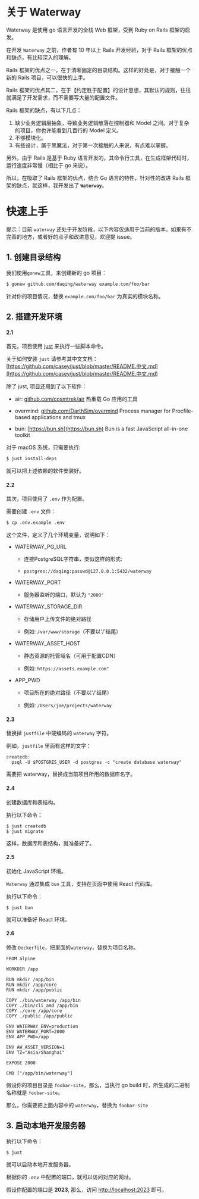 # 关于 Waterway

Waterway 是使用 go 语言开发的全栈 Web 框架，受到 Ruby on Rails 框架的启发。

在开发 `Waterway` 之前，作者有 10 年以上 Rails 开发经验，对于 Rails 框架的优点和缺点，有比较深入的理解。

Rails 框架的优点之一，在于清晰固定的目录结构。这样的好处是，对于接触一个新的 Rails 项目，可以很快的上手。

Rails 框架的优点其二，在于【约定胜于配置】的设计思想，其默认的规则，往往就满足了开发需求，而不需要写大量的配置文件。

Rails 框架的缺点，有以下几点：

1. 缺少业务逻辑层抽象，导致业务逻辑散落在控制器和 Model 之间。对于复杂的项目，你也许能看到几百行的 Model 定义。
2. 不够模块化。
3. 有些设计，属于黑魔法，对于第一次接触的人来说，有点难以掌握。

另外，由于 Rails 是基于 Ruby 语言开发的，其命令行工具，在生成框架代码时，运行速度非常慢（相比于 go 来说）。

所以，在吸取了 Rails 框架的优点，结合 Go 语言的特性，针对性的改进 Rails 框架的缺点，就这样，我开发出了 **`Waterway`**。

# 快速上手

提示：目前 `waterway` 还处于开发阶段，以下内容仅适用于当前的版本。如果有不完善的地方，或者好的点子和改进意见，欢迎提 issue。

## 1. 创建目录结构

我们使用`gonew`工具，来创建新的 go 项目：

```bash
$ gonew github.com/daqing/waterway example.com/foo/bar
```

针对你的项目情况，替换 `example.com/foo/bar` 为真实的模块名称。

## 2. 搭建开发环境

#### 2.1

首先，项目使用 [just](https://github.com/casey/just) 来执行一些脚本命令。

关于如何安装 `just` 请参考其中文文档：[https://github.com/casey/just/blob/master/README.中文.md](https://github.com/casey/just/blob/master/README.中文.md)

除了 just, 项目还用到了以下软件：

- air: [github.com/cosmtrek/air](https://github.com/cosmtrek/air) 热重载 Go 应用的工具

- overmind: [github.com/DarthSim/overmind](https://github.com/DarthSim/overmind) Process manager for Procfile-based applications and tmux

- bun: [https://bun.sh](https://bun.sh) Bun is a fast JavaScript
all-in-one toolkit

对于 macOS 系统，只需要执行:

```bash
$ just install-deps
```

就可以把上述依赖的软件安装好。


#### 2.2

其次，项目使用了 `.env` 作为配置。

需要创建 `.env` 文件：

```bash
$ cp .env.example .env
```

这个文件，定义了几个环境变量，说明如下：

* WATERWAY_PG_URL

  * 连接PostgreSQL字符串，类似这样的形式:

  * `postgres://daqing:passwd@127.0.0.1:5432/waterway`

* WATERWAY_PORT

  * 服务器监听的端口，默认为 `"2000"`

* WATERWAY_STORAGE_DIR

  * 存储用户上传文件的绝对路径

  * 例如: `/var/www/storage`（不要以'/'结尾）

* WATERWAY_ASSET_HOST

  * 静态资源的托管域名（可用于配置CDN）

  * 例如: `https://assets.example.com"`

* APP_PWD

  * 项目所在的绝对路径（不要以'/'结尾）

  * 例如: `/Users/joe/projects/waterway`

#### 2.3

替换掉 `justfile` 中硬编码的 `waterway` 字符。

例如，`justfile` 里面有这样的文字：

```
createdb:
  psql -U $POSTGRES_USER -d postgres -c "create database waterway"
```

需要把 waterway，替换成当前项目所用的数据库名字。


#### 2.4

创建数据库和表结构。

执行以下命令：

```
$ just createdb
$ just migrate
```

这样，数据库和表结构，就准备好了。

#### 2.5

初始化 JavaScript 环境。

`Waterway` 通过集成 `bun` 工具，支持在页面中使用 React 代码库。

执行以下命令：

```
$ just bun
```

就可以准备好 React 环境。

#### 2.6

修改 `Dockerfile`，把里面的`waterway`，替换为项目名称。

```
FROM alpine

WORKDIR /app

RUN mkdir /app/bin
RUN mkdir /app/core
RUN mkdir /app/public

COPY ./bin/waterway /app/bin
COPY ./bin/cli_amd /app/bin
COPY ./core /app/core
COPY ./public /app/public

ENV WATERWAY_ENV=production
ENV WATERWAY_PORT=2000
ENV APP_PWD=/app

ENV AW_ASSET_VERSION=1
ENV TZ="Asia/Shanghai"

EXPOSE 2000

CMD ["/app/bin/waterway"]
```

假设你的项目目录是 `foobar-site`，那么，当执行 go build 时，所生成的二进制名称就是 `foobar-site`。

那么，你需要把上面内容中的 `waterway`，替换为 `foobar-site`


## 3. 启动本地开发服务器

执行以下命令：

```
$ just
```

就可以启动本地开发服务器。

根据你的 `.env` 中配置的端口，就可以访问对应的网址。

假设你配置的端口是 **2023**, 那么，访问 [http://localhost:2023](http://localhost:2023) 即可。
